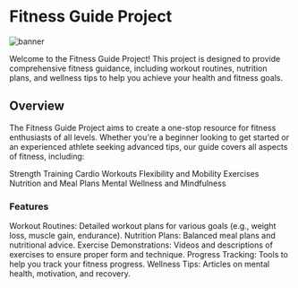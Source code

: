 <h1>Fitness Guide Project</h1>

![banner](https://www.thetimes.co.uk/imageserver/image/%2Fmethode%2Ftimes%2Fprod%2Fweb%2Fbin%2Fe018a772-e126-11e8-9838-efa7e96cbe2b.jpg?crop=8349%2C4696%2C1413%2C82&resize=1200)

Welcome to the Fitness Guide Project! This project is designed to provide comprehensive fitness guidance, including workout routines, nutrition plans, and wellness tips to help you achieve your health and fitness goals.

<h2>Overview</h2>
The Fitness Guide Project aims to create a one-stop resource for fitness enthusiasts of all levels. Whether you're a beginner looking to get started or an experienced athlete seeking advanced tips, our guide covers all aspects of fitness, including:

Strength Training
Cardio Workouts
Flexibility and Mobility Exercises
Nutrition and Meal Plans
Mental Wellness and Mindfulness


<h3>Features</h3>
Workout Routines: Detailed workout plans for various goals (e.g., weight loss, muscle gain, endurance).
Nutrition Plans: Balanced meal plans and nutritional advice.
Exercise Demonstrations: Videos and descriptions of exercises to ensure proper form and technique.
Progress Tracking: Tools to help you track your fitness progress.
Wellness Tips: Articles on mental health, motivation, and recovery.
